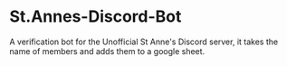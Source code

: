 # St.Annes-Discord-Bot
A verification bot for the Unofficial St Anne's Discord server, it takes the name of members and adds them to a google sheet.
